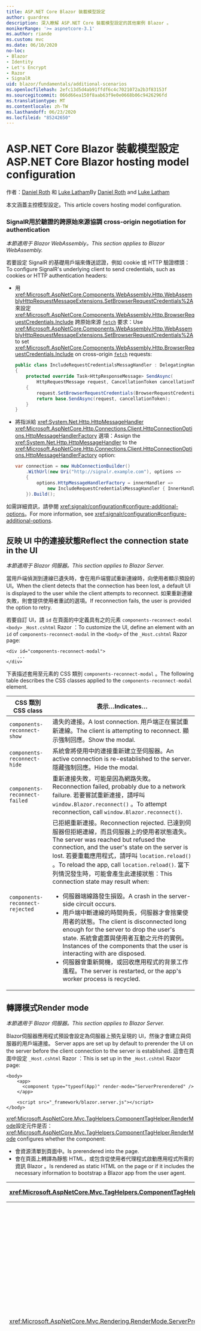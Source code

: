 ```yaml
---
title: ASP.NET Core Blazor 裝載模型設定
author: guardrex
description: 深入瞭解 ASP.NET Core 裝載模型設定的其他案例 Blazor 。
monikerRange: '>= aspnetcore-3.1'
ms.author: riande
ms.custom: mvc
ms.date: 06/10/2020
no-loc:
- Blazor
- Identity
- Let's Encrypt
- Razor
- SignalR
uid: blazor/fundamentals/additional-scenarios
ms.openlocfilehash: 2efc13d5d4ab91ffdf6c4c7021072a2b3f83153f
ms.sourcegitcommit: 066d66ea150f8aab63f9e0e0668b06c9426296fd
ms.translationtype: MT
ms.contentlocale: zh-TW
ms.lasthandoff: 06/23/2020
ms.locfileid: "85242650"
---
```

# <a name="aspnet-core-blazor-hosting-model-configuration"></a><span data-ttu-id="31adf-103">ASP.NET Core Blazor 裝載模型設定</span><span class="sxs-lookup"><span data-stu-id="31adf-103">ASP.NET Core Blazor hosting model configuration</span></span>

<span data-ttu-id="31adf-104">作者：[Daniel Roth](https://github.com/danroth27) 和 [Luke Latham](https://github.com/guardrex)</span><span class="sxs-lookup"><span data-stu-id="31adf-104">By [Daniel Roth](https://github.com/danroth27) and [Luke Latham](https://github.com/guardrex)</span></span>

<span data-ttu-id="31adf-105">本文涵蓋主控模型設定。</span><span class="sxs-lookup"><span data-stu-id="31adf-105">This article covers hosting model configuration.</span></span>

### <a name="signalr-cross-origin-negotiation-for-authentication"></a>SignalR<span data-ttu-id="31adf-106">用於驗證的跨原始來源協調</span><span class="sxs-lookup"><span data-stu-id="31adf-106"> cross-origin negotiation for authentication</span></span>

<span data-ttu-id="31adf-107">*本節適用于 Blazor WebAssembly。*</span><span class="sxs-lookup"><span data-stu-id="31adf-107">*This section applies to Blazor WebAssembly.*</span></span>

<span data-ttu-id="31adf-108">若要設定 SignalR 的基礎用戶端來傳送認證，例如 cookie 或 HTTP 驗證標頭：</span><span class="sxs-lookup"><span data-stu-id="31adf-108">To configure SignalR's underlying client to send credentials, such as cookies or HTTP authentication headers:</span></span>

* <span data-ttu-id="31adf-109">用 <xref:Microsoft.AspNetCore.Components.WebAssembly.Http.WebAssemblyHttpRequestMessageExtensions.SetBrowserRequestCredentials%2A> 來設定 <xref:Microsoft.AspNetCore.Components.WebAssembly.Http.BrowserRequestCredentials.Include> 跨原始來源 [`fetch`](https://developer.mozilla.org/docs/Web/API/Fetch_API/Using_Fetch) 要求：</span><span class="sxs-lookup"><span data-stu-id="31adf-109">Use <xref:Microsoft.AspNetCore.Components.WebAssembly.Http.WebAssemblyHttpRequestMessageExtensions.SetBrowserRequestCredentials%2A> to set <xref:Microsoft.AspNetCore.Components.WebAssembly.Http.BrowserRequestCredentials.Include> on cross-origin [`fetch`](https://developer.mozilla.org/docs/Web/API/Fetch_API/Using_Fetch) requests:</span></span>

  ```csharp
  public class IncludeRequestCredentialsMessagHandler : DelegatingHandler
  {
      protected override Task<HttpResponseMessage> SendAsync(
          HttpRequestMessage request, CancellationToken cancellationToken)
      {
          request.SetBrowserRequestCredentials(BrowserRequestCredentials.Include);
          return base.SendAsync(request, cancellationToken);
      }
  }
  ```

* <span data-ttu-id="31adf-110">將指派給 <xref:System.Net.Http.HttpMessageHandler> <xref:Microsoft.AspNetCore.Http.Connections.Client.HttpConnectionOptions.HttpMessageHandlerFactory> 選項：</span><span class="sxs-lookup"><span data-stu-id="31adf-110">Assign the <xref:System.Net.Http.HttpMessageHandler> to the <xref:Microsoft.AspNetCore.Http.Connections.Client.HttpConnectionOptions.HttpMessageHandlerFactory> option:</span></span>

  ```csharp
  var connection = new HubConnectionBuilder()
      .WithUrl(new Uri("http://signalr.example.com"), options =>
      {
          options.HttpMessageHandlerFactory = innerHandler => 
              new IncludeRequestCredentialsMessagHandler { InnerHandler = innerHandler };
      }).Build();
  ```

<span data-ttu-id="31adf-111">如需詳細資訊，請參閱 <xref:signalr/configuration#configure-additional-options>。</span><span class="sxs-lookup"><span data-stu-id="31adf-111">For more information, see <xref:signalr/configuration#configure-additional-options>.</span></span>

## <a name="reflect-the-connection-state-in-the-ui"></a><span data-ttu-id="31adf-112">反映 UI 中的連接狀態</span><span class="sxs-lookup"><span data-stu-id="31adf-112">Reflect the connection state in the UI</span></span>

<span data-ttu-id="31adf-113">*本節適用于 Blazor 伺服器。*</span><span class="sxs-lookup"><span data-stu-id="31adf-113">*This section applies to Blazor Server.*</span></span>

<span data-ttu-id="31adf-114">當用戶端偵測到連線已遺失時，會在用戶端嘗試重新連線時，向使用者顯示預設的 UI。</span><span class="sxs-lookup"><span data-stu-id="31adf-114">When the client detects that the connection has been lost, a default UI is displayed to the user while the client attempts to reconnect.</span></span> <span data-ttu-id="31adf-115">如果重新連線失敗，則會提供使用者重試的選項。</span><span class="sxs-lookup"><span data-stu-id="31adf-115">If reconnection fails, the user is provided the option to retry.</span></span>

<span data-ttu-id="31adf-116">若要自訂 UI，請 `id` 在頁面的中定義具有之的元素 `components-reconnect-modal` `<body>` `_Host.cshtml` Razor ：</span><span class="sxs-lookup"><span data-stu-id="31adf-116">To customize the UI, define an element with an `id` of `components-reconnect-modal` in the `<body>` of the `_Host.cshtml` Razor page:</span></span>

```cshtml
<div id="components-reconnect-modal">
    ...
</div>
```

<span data-ttu-id="31adf-117">下表描述套用至元素的 CSS 類別 `components-reconnect-modal` 。</span><span class="sxs-lookup"><span data-stu-id="31adf-117">The following table describes the CSS classes applied to the `components-reconnect-modal` element.</span></span>

| <span data-ttu-id="31adf-118">CSS 類別</span><span class="sxs-lookup"><span data-stu-id="31adf-118">CSS class</span></span>                       | <span data-ttu-id="31adf-119">表示&hellip;</span><span class="sxs-lookup"><span data-stu-id="31adf-119">Indicates&hellip;</span></span> |
| ------------------------------- | ----------------- |
| `components-reconnect-show`     | <span data-ttu-id="31adf-120">遺失的連接。</span><span class="sxs-lookup"><span data-stu-id="31adf-120">A lost connection.</span></span> <span data-ttu-id="31adf-121">用戶端正在嘗試重新連線。</span><span class="sxs-lookup"><span data-stu-id="31adf-121">The client is attempting to reconnect.</span></span> <span data-ttu-id="31adf-122">顯示強制回應。</span><span class="sxs-lookup"><span data-stu-id="31adf-122">Show the modal.</span></span> |
| `components-reconnect-hide`     | <span data-ttu-id="31adf-123">系統會將使用中的連接重新建立至伺服器。</span><span class="sxs-lookup"><span data-stu-id="31adf-123">An active connection is re-established to the server.</span></span> <span data-ttu-id="31adf-124">隱藏強制回應。</span><span class="sxs-lookup"><span data-stu-id="31adf-124">Hide the modal.</span></span> |
| `components-reconnect-failed`   | <span data-ttu-id="31adf-125">重新連接失敗，可能是因為網路失敗。</span><span class="sxs-lookup"><span data-stu-id="31adf-125">Reconnection failed, probably due to a network failure.</span></span> <span data-ttu-id="31adf-126">若要嘗試重新連接，請呼叫 `window.Blazor.reconnect()` 。</span><span class="sxs-lookup"><span data-stu-id="31adf-126">To attempt reconnection, call `window.Blazor.reconnect()`.</span></span> |
| `components-reconnect-rejected` | <span data-ttu-id="31adf-127">已拒絕重新連接。</span><span class="sxs-lookup"><span data-stu-id="31adf-127">Reconnection rejected.</span></span> <span data-ttu-id="31adf-128">已達到伺服器但拒絕連線，而且伺服器上的使用者狀態遺失。</span><span class="sxs-lookup"><span data-stu-id="31adf-128">The server was reached but refused the connection, and the user's state on the server is lost.</span></span> <span data-ttu-id="31adf-129">若要重載應用程式，請呼叫 `location.reload()` 。</span><span class="sxs-lookup"><span data-stu-id="31adf-129">To reload the app, call `location.reload()`.</span></span> <span data-ttu-id="31adf-130">當下列情況發生時，可能會產生此連接狀態：</span><span class="sxs-lookup"><span data-stu-id="31adf-130">This connection state may result when:</span></span><ul><li><span data-ttu-id="31adf-131">伺服器端線路發生損毀。</span><span class="sxs-lookup"><span data-stu-id="31adf-131">A crash in the server-side circuit occurs.</span></span></li><li><span data-ttu-id="31adf-132">用戶端中斷連線的時間夠長，伺服器才會捨棄使用者的狀態。</span><span class="sxs-lookup"><span data-stu-id="31adf-132">The client is disconnected long enough for the server to drop the user's state.</span></span> <span data-ttu-id="31adf-133">系統會處置與使用者互動之元件的實例。</span><span class="sxs-lookup"><span data-stu-id="31adf-133">Instances of the components that the user is interacting with are disposed.</span></span></li><li><span data-ttu-id="31adf-134">伺服器會重新開機，或回收應用程式的背景工作進程。</span><span class="sxs-lookup"><span data-stu-id="31adf-134">The server is restarted, or the app's worker process is recycled.</span></span></li></ul> |

## <a name="render-mode"></a><span data-ttu-id="31adf-135">轉譯模式</span><span class="sxs-lookup"><span data-stu-id="31adf-135">Render mode</span></span>

<span data-ttu-id="31adf-136">*本節適用于 Blazor 伺服器。*</span><span class="sxs-lookup"><span data-stu-id="31adf-136">*This section applies to Blazor Server.*</span></span>

Blazor<span data-ttu-id="31adf-137">伺服器應用程式預設會設定為伺服器上預先呈現的 UI，然後才會建立與伺服器的用戶端連接。</span><span class="sxs-lookup"><span data-stu-id="31adf-137"> Server apps are set up by default to prerender the UI on the server before the client connection to the server is established.</span></span> <span data-ttu-id="31adf-138">這會在頁面中設定 `_Host.cshtml` Razor ：</span><span class="sxs-lookup"><span data-stu-id="31adf-138">This is set up in the `_Host.cshtml` Razor page:</span></span>

```cshtml
<body>
    <app>
      <component type="typeof(App)" render-mode="ServerPrerendered" />
    </app>

    <script src="_framework/blazor.server.js"></script>
</body>
```

<span data-ttu-id="31adf-139"><xref:Microsoft.AspNetCore.Mvc.TagHelpers.ComponentTagHelper.RenderMode>設定元件是否：</span><span class="sxs-lookup"><span data-stu-id="31adf-139"><xref:Microsoft.AspNetCore.Mvc.TagHelpers.ComponentTagHelper.RenderMode> configures whether the component:</span></span>

* <span data-ttu-id="31adf-140">會資源清單到頁面中。</span><span class="sxs-lookup"><span data-stu-id="31adf-140">Is prerendered into the page.</span></span>
* <span data-ttu-id="31adf-141">會在頁面上轉譯為靜態 HTML，或包含從使用者代理程式啟動應用程式所需的資訊 Blazor 。</span><span class="sxs-lookup"><span data-stu-id="31adf-141">Is rendered as static HTML on the page or if it includes the necessary information to bootstrap a Blazor app from the user agent.</span></span>

| <xref:Microsoft.AspNetCore.Mvc.TagHelpers.ComponentTagHelper.RenderMode> | <span data-ttu-id="31adf-142">描述</span><span class="sxs-lookup"><span data-stu-id="31adf-142">Description</span></span> |
| --- | --- |
| <xref:Microsoft.AspNetCore.Mvc.Rendering.RenderMode.ServerPrerendered> | <span data-ttu-id="31adf-143">將元件轉譯為靜態 HTML，並包含 Blazor 伺服器應用程式的標記。</span><span class="sxs-lookup"><span data-stu-id="31adf-143">Renders the component into static HTML and includes a marker for a Blazor Server app.</span></span> <span data-ttu-id="31adf-144">當使用者代理程式啟動時，會使用此標記來啟動 Blazor 應用程式。</span><span class="sxs-lookup"><span data-stu-id="31adf-144">When the user-agent starts, this marker is used to bootstrap a Blazor app.</span></span> |
| <xref:Microsoft.AspNetCore.Mvc.Rendering.RenderMode.Server> | <span data-ttu-id="31adf-145">呈現 Blazor 伺服器應用程式的標記。</span><span class="sxs-lookup"><span data-stu-id="31adf-145">Renders a marker for a Blazor Server app.</span></span> <span data-ttu-id="31adf-146">不包含來自元件的輸出。</span><span class="sxs-lookup"><span data-stu-id="31adf-146">Output from the component isn't included.</span></span> <span data-ttu-id="31adf-147">當使用者代理程式啟動時，會使用此標記來啟動 Blazor 應用程式。</span><span class="sxs-lookup"><span data-stu-id="31adf-147">When the user-agent starts, this marker is used to bootstrap a Blazor app.</span></span> |
| <xref:Microsoft.AspNetCore.Mvc.Rendering.RenderMode.Static> | <span data-ttu-id="31adf-148">將元件轉譯為靜態 HTML。</span><span class="sxs-lookup"><span data-stu-id="31adf-148">Renders the component into static HTML.</span></span> |

<span data-ttu-id="31adf-149">不支援從靜態 HTML 網頁轉譯伺服器元件。</span><span class="sxs-lookup"><span data-stu-id="31adf-149">Rendering server components from a static HTML page isn't supported.</span></span>

## <a name="configure-the-signalr-client-for-blazor-server-apps"></a><span data-ttu-id="31adf-150">設定 SignalR Blazor 伺服器應用程式的用戶端</span><span class="sxs-lookup"><span data-stu-id="31adf-150">Configure the SignalR client for Blazor Server apps</span></span>

<span data-ttu-id="31adf-151">*本節適用于 Blazor 伺服器。*</span><span class="sxs-lookup"><span data-stu-id="31adf-151">*This section applies to Blazor Server.*</span></span>

<span data-ttu-id="31adf-152">有時候，您需要設定 SignalR 伺服器應用程式所使用的用戶端 Blazor 。</span><span class="sxs-lookup"><span data-stu-id="31adf-152">Sometimes, you need to configure the SignalR client used by Blazor Server apps.</span></span> <span data-ttu-id="31adf-153">例如，您可能會想要在用戶端上設定記錄 SignalR 來診斷連線問題。</span><span class="sxs-lookup"><span data-stu-id="31adf-153">For example, you might want to configure logging on the SignalR client to diagnose a connection issue.</span></span>

<span data-ttu-id="31adf-154">若要 SignalR 在檔案中設定用戶端 `Pages/_Host.cshtml` ：</span><span class="sxs-lookup"><span data-stu-id="31adf-154">To configure the SignalR client in the `Pages/_Host.cshtml` file:</span></span>

* <span data-ttu-id="31adf-155">將 `autostart="false"` 屬性加入至 `<script>` 腳本的標記 `blazor.server.js` 。</span><span class="sxs-lookup"><span data-stu-id="31adf-155">Add an `autostart="false"` attribute to the `<script>` tag for the `blazor.server.js` script.</span></span>
* <span data-ttu-id="31adf-156">呼叫 `Blazor.start` 並傳入指定產生器的設定物件 SignalR 。</span><span class="sxs-lookup"><span data-stu-id="31adf-156">Call `Blazor.start` and pass in a configuration object that specifies the SignalR builder.</span></span>

```html
<script src="_framework/blazor.server.js" autostart="false"></script>
<script>
  Blazor.start({
    configureSignalR: function (builder) {
      builder.configureLogging("information"); // LogLevel.Information
    }
  });
</script>
```

## <a name="additional-resources"></a><span data-ttu-id="31adf-157">其他資源</span><span class="sxs-lookup"><span data-stu-id="31adf-157">Additional resources</span></span>

* <xref:fundamentals/logging/index>
